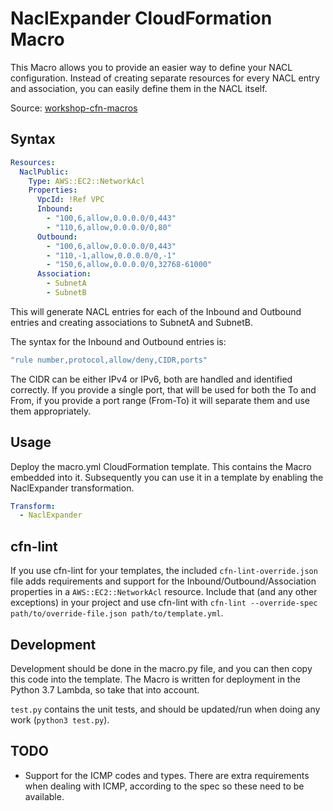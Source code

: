 # NaclExpander CloudFormation Macro

This Macro allows you to provide an easier way to define your NACL configuration. Instead of creating separate resources for every NACL entry and association, you can easily define them in the NACL itself.

Source: [workshop-cfn-macros](https://github.com/ArjenSchwarz/workshop-cfn-macros/tree/finished/python/finished)

## Syntax

```yaml
Resources:
  NaclPublic:
    Type: AWS::EC2::NetworkAcl
    Properties:
      VpcId: !Ref VPC
      Inbound:
        - "100,6,allow,0.0.0.0/0,443"
        - "110,6,allow,0.0.0.0/0,80"
      Outbound:
        - "100,6,allow,0.0.0.0/0,443"
        - "110,-1,allow,0.0.0.0/0,-1"
        - "150,6,allow,0.0.0.0/0,32768-61000"
      Association:
        - SubnetA
        - SubnetB
```

This will generate NACL entries for each of the Inbound and Outbound entries and creating associations to SubnetA and SubnetB.

The syntax for the Inbound and Outbound entries is:

```bash
"rule number,protocol,allow/deny,CIDR,ports"
```

The CIDR can be either IPv4 or IPv6, both are handled and identified correctly. If you provide a single port, that will be used for both the To and From, if you provide a port range (From-To) it will separate them and use them appropriately.

## Usage

Deploy the macro.yml CloudFormation template. This contains the Macro embedded into it. Subsequently you can use it in a template by enabling the NaclExpander transformation.

```yaml
Transform:
  - NaclExpander
```

## cfn-lint

If you use cfn-lint for your templates, the included `cfn-lint-override.json` file adds requirements and support for the Inbound/Outbound/Association properties in a `AWS::EC2::NetworkAcl` resource. Include that (and any other exceptions) in your project and use cfn-lint with `cfn-lint --override-spec path/to/override-file.json path/to/template.yml`.

## Development

Development should be done in the macro.py file, and you can then copy this code into the template. The Macro is written for deployment in the Python 3.7 Lambda, so take that into account.

`test.py` contains the unit tests, and should be updated/run when doing any work (`python3 test.py`).

## TODO

* Support for the ICMP codes and types. There are extra requirements when dealing with ICMP, according to the spec so these need to be available.
